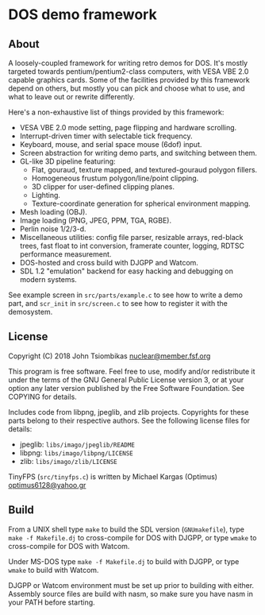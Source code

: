 DOS demo framework
==================

About
-----
A loosely-coupled framework for writing retro demos for DOS. It's mostly
targeted towards pentium/pentium2-class computers, with VESA VBE 2.0 capable
graphics cards. Some of the facilities provided by this framework depend on
others, but mostly you can pick and choose what to use, and what to leave out or
rewrite differently.

Here's a non-exhaustive list of things provided by this framework:

 - VESA VBE 2.0 mode setting, page flipping and hardware scrolling.
 - Interrupt-driven timer with selectable tick frequency.
 - Keyboard, mouse, and serial space mouse (6dof) input.
 - Screen abstraction for writing demo parts, and switching between them.
 - GL-like 3D pipeline featuring:
   * Flat, gouraud, texture mapped, and textured-gouraud polygon fillers.
   * Homogeneous frustum polygon/line/point clipping.
   * 3D clipper for user-defined clipping planes.
   * Lighting.
   * Texture-coordinate generation for spherical environment mapping.
 - Mesh loading (OBJ).
 - Image loading (PNG, JPEG, PPM, TGA, RGBE).
 - Perlin noise 1/2/3-d.
 - Miscellaneous utilities: config file parser, resizable arrays, red-black
   trees, fast float to int conversion, framerate counter, logging, RDTSC
   performance measurement.
 - DOS-hosted and cross build with DJGPP and Watcom.
 - SDL 1.2 "emulation" backend for easy hacking and debugging on modern systems.

See example screen in `src/parts/example.c` to see how to write a demo part,
and `scr_init` in `src/screen.c` to see how to register it with the demosystem.

License
-------
Copyright (C) 2018 John Tsiombikas <nuclear@member.fsf.org>

This program is free software. Feel free to use, modify and/or redistribute it
under the terms of the GNU General Public License version 3, or at your option
any later version published by the Free Software Foundation. See COPYING for
details.

Includes code from libpng, jpeglib, and zlib projects. Copyrights for these
parts belong to their respective authors. See the following license files for
details:
 - jpeglib: `libs/imago/jpeglib/README`
 - libpng: `libs/imago/libpng/LICENSE`
 - zlib: `libs/imago/zlib/LICENSE`

TinyFPS (`src/tinyfps.c`) is written by Michael Kargas (Optimus) <optimus6128@yahoo.gr>

Build
-----
From a UNIX shell type `make` to build the SDL version (`GNUmakefile`), type
`make -f Makefile.dj` to cross-compile for DOS with DJGPP, or type `wmake` to
cross-compile for DOS with Watcom.

Under MS-DOS type `make -f Makefile.dj` to build with DJGPP, or type `wmake` to
build with Watcom.

DJGPP or Watcom environment must be set up prior to building with either.
Assembly source files are build with nasm, so make sure you have nasm in your
PATH before starting.
